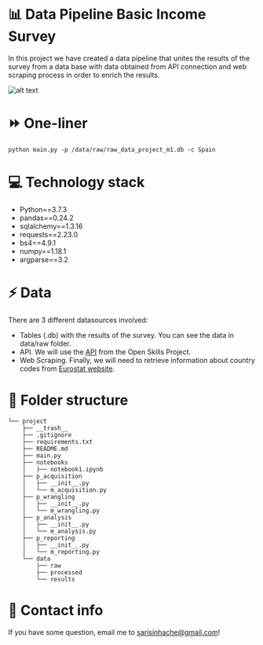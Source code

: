 # :bar_chart: Data Pipeline Basic Income Survey
In this project we have created a data pipeline that unites the results of the survey from a data base with data obtained from API connection and web scraping process in order to enrich the results. 

![alt text](https://images.pexels.com/photos/3943746/pexels-photo-3943746.jpeg?auto=compress&cs=tinysrgb&dpr=3&h=750&w=1260)

# :fast_forward: One-liner
```
python main.py -p /data/raw/raw_data_project_m1.db -c Spain
```
# :computer: Technology stack
- Python==3.7.3
- pandas==0.24.2
- sqlalchemy==1.3.16
- requests==2.23.0
- bs4==4.9.1
- numpy==1.18.1
- argparse==3.2

# :zap: Data
There are 3 different datasources involved:
- Tables (.db) with the results of the survey. You can see the data in data/raw folder.
- API. We will use the [API](http://dataatwork.org/data/) from the Open Skills Project.
- Web Scraping. Finally, we will need to retrieve information about country codes from [Eurostat website](https://ec.europa.eu/eurostat/statistics-explained/index.php/Glossary:Country_codes).


# :file_folder: Folder structure
```
└── project
    ├── __trash__
    ├── .gitignore
    ├── requirements.txt
    ├── README.md
    ├── main.py
    ├── notebooks
    │   ├── notebook1.ipynb
    ├── p_acquisition
    │   ├── __init__.py
    │   └── m_acquisition.py
    ├── p_wrangling
    │   ├── __init__.py
    │   └── m_wrangling.py
    ├── p_analysis
    │   ├── __init__.py
    │   └── m_analysis.py
    ├── p_reporting
    │   ├── __init__.py
    │   └── m_reporting.py
    └── data
        ├── raw
        ├── processed
        └── results
```

# :incoming_envelope: Contact info
If you have some question, email me to sarisinhache@gmail.com!

